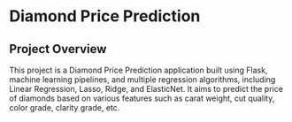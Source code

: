 # Diamond Price Prediction

## Project Overview

This project is a Diamond Price Prediction application built using Flask, machine learning pipelines, and multiple regression algorithms, including Linear Regression, Lasso, Ridge, and ElasticNet. It aims to predict the price of diamonds based on various features such as carat weight, cut quality, color grade, clarity grade, etc.
